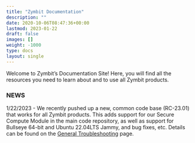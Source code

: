 ```yaml
---
title: "Zymbit Documentation"
description: ""
date: 2020-10-06T08:47:36+00:00
lastmod: 2023-01-22
draft: false
images: []
weight: -1000
type: docs
layout: single
---
```


Welcome to Zymbit’s Documentation Site! Here, you will find all the resources you need to learn about and to use all Zymbit products.

### NEWS

1/22/2023 - We recently pushed up a new, common code base (RC-23.01) that works for all Zymbit products. This adds support for our Secure Compute Module in the main code repository, as well as support for Bullseye 64-bit and Ubuntu 22.04LTS Jammy, and bug fixes, etc. Details can be found on the [General Troubleshooting](/troubleshooting/general/) page.

